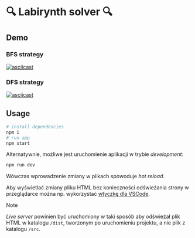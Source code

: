 # 🔍 Labirynth solver 🔍

## Demo

### BFS strategy
[![asciicast](https://asciinema.org/a/MBJse0IVylLsavIFr5d3qvjL2.svg)](https://asciinema.org/a/MBJse0IVylLsavIFr5d3qvjL2)

### DFS strategy
[![asciicast](https://asciinema.org/a/p0WNnPXXmcyK4H8n6rHa3e4OX.svg)](https://asciinema.org/a/p0WNnPXXmcyK4H8n6rHa3e4OX)

## Usage

```bash
# install dependencies
npm i
# run app
npm start
```

Alternatywnie, możliwe jest uruchomienie aplikacji w trybie _development_:

```bash
npm run dev
```

Wówczas wprowadzenie zmiany w plikach spowoduje _hot reload_.

Aby wyświetlać zmiany pliku HTML bez konieczności odświeżania strony w przeglądarce można np. wykorzystać [wtyczkę dla VSCode](https://marketplace.visualstudio.com/items?itemName=ritwickdey.LiveServer).

> [!NOTE]  
> _Live server_ powinien być uruchomiony w taki sposób aby odświeżał plik HTML w katalogu `/dist`, tworzonym po uruchomieniu projektu, a nie plik z katalogu `/src`.
